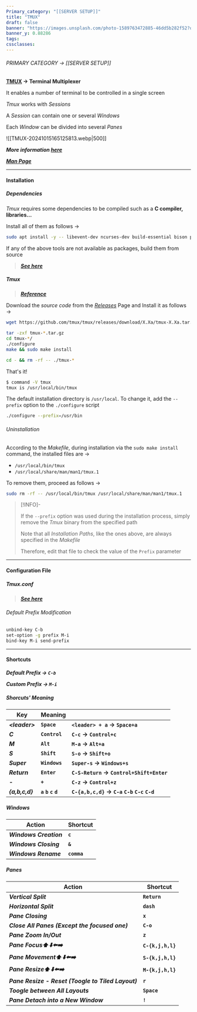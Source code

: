 ```yaml
---
Primary_category: "[[SERVER SETUP]]"
title: "TMUX"
draft: false
banner: "https://images.unsplash.com/photo-1589763472885-46dd5b282f52?q=80&w=1748&auto=format&fit=crop&ixlib=rb-4.0.3&ixid=M3wxMjA3fDB8MHxwaG90by1wYWdlfHx8fGVufDB8fHx8fA%3D%3D"
banner_y: 0.88286
tags: 
cssclasses:
---
```


###### PRIMARY CATEGORY → [[SERVER SETUP]]

**[TMUX](https://github.com/tmux/tmux) → Terminal Multiplexer**

It enables a number of terminal to be controlled in a single screen

*Tmux* works with *Sessions*

A *Session* can contain one or several *Windows*

Each *Window* can be divided into several *Panes*

![[TMUX-20241015165125813.webp|500]]

***More information [here](https://github.com/tmux/tmux/wiki)***

***[Man Page](https://man7.org/linux/man-pages/man1/tmux.1.html)***

---

#### Installation

##### Dependencies

*Tmux* requires some dependencies to be compiled such as a **C compiler, libraries...**

Install all of them as follows →

```bash
sudo apt install -y -- libevent-dev ncurses-dev build-essential bison pkg-config
```

If any of the above tools are not available as packages, build them from source

> ***[See here](https://github.com/tmux/tmux/wiki/Installing#building-dependencies)***

##### *Tmux*

> ***[Reference](https://github.com/tmux/tmux/wiki/Installing#from-source-tarball)***

Download the *source code* from the *[Releases](https://github.com/tmux/tmux/releases)* Page and Install it as follows →

```bash
wget https://github.com/tmux/tmux/releases/download/X.Xa/tmux-X.Xa.tar.gz
```

```bash
tar -zxf tmux-*.tar.gz
cd tmux-*/
./configure
make && sudo make install
```

```bash
cd - && rm -rf -- ./tmux-*
```

That's it!

```bash
$ command -V tmux
tmux is /usr/local/bin/tmux
```

The default installation directory is `/usr/local`. To change it, add the `--prefix` option to the `./configure` script

```bash
./configure --prefix=/usr/bin
```

###### Uninstallation

According to the *Makefile*, during installation via the `sudo make install` command, the installed files are →

- `/usr/local/bin/tmux`
- `/usr/local/share/man/man1/tmux.1`

To remove them, proceed as follows →

```bash
sudo rm -rf -- /usr/local/bin/tmux /usr/local/share/man/man1/tmux.1
```

> [!INFO]-
>
> If the `--prefix` option was used during the installation process, simply remove the *Tmux* binary from the specified path
>
> Note that all *Installation Paths*, like the ones above, are always specified in the *Makefile*
>
> Therefore, edit that file to check the value of the `Prefix` parameter
>

---

#### Configuration File

##### *Tmux.conf*

> ***[See here](https://pastebin.com/yfiXx9Um)***

###### Default Prefix Modification

```bash title="~/.tmux.conf"
unbind-key C-b
set-option -g prefix M-i
bind-key M-i send-prefix
```

---

#### Shortcuts

***Default Prefix → `C-b`***

***Custom Prefix → `M-i`***

##### *Shorcuts' Meaning*

| **Key** | **Meaning** | |
| --- | --- | --- |
| ***\<leader\>*** | **`Space`** | **`<leader> + a` → `Space+a`** |
| ***C*** | **`Control`** | **`C-c` → `Control+c`** |
| ***M*** | **`Alt`** | **`M-a` → `Alt+a`** |
| ***S*** | **`Shift`** | **`S-o` → `Shift+o`**  |
| ***Super*** | **`Windows`** | **`Super-s` → `Windows+s`** |
| ***Return*** | **`Enter`** | **`C-S-Return` → `Control+Shift+Enter`** |
| ***-*** | **`+`** | **`C-z` → `Control+z`** |
| ***{a,b,c,d}*** | **`a` `b` `c` `d`** | **`C-{a,b,c,d}` → `C-a` `C-b` `C-c` `C-d`** |

#####  *Windows*

| **Action** | **Shortcut** |
| --- | --- |
| ***Windows Creation*** | **`c`** |
| ***Windows Closing*** | **`&`** |
| ***Windows Rename*** | **`comma`** |

##### *Panes*

| **Action** | **Shortcut** |
| --- | --- |
| ***Vertical Split*** | **`Return`** |
| ***Horizontal Split*** | **`dash`** |
| ***Pane Closing*** | **`x`** |
| ***Close All Panes (Except the focused one)*** | **`C-o`** |
| ***Pane Zoom In/Out*** | **`z`** |
| ***Pane Focus⬆️⬇️⬅️➡️*** | **`C-{k,j,h,l}`** |
| ***Pane Movement⬆️⬇️⬅️➡️*** | **`S-{k,j,h,l}`** |
| ***Pane Resize⬆️⬇️⬅️➡️*** | **`M-{k,j,h,l}`** |
| ***Pane Resize - Reset (Toogle to Tiled Layout)*** | **`r`** |
| ***Toogle between All Layouts*** | **`Space`** |
| ***Pane Detach into a New Window*** | **`!`** |

